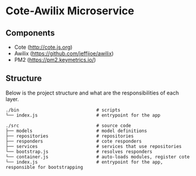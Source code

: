 # Cote-Awilix Microservice

## Components
- Cote (http://cote.js.org)
- Awilix (https://github.com/jeffijoe/awilix)
- PM2 (https://pm2.keymetrics.io/)

## Structure
Below is the project structure and what are the responsibilities of each layer.
```
./bin                             # scripts
└── index.js                      # entrypoint for the app

./src                             # source code
├── models                        # model definitions
├── repositories                  # repositories
├── responders                    # cote responders
├── services                      # services that use repositories
└── bootstrap.js                  # resolves responders
└── container.js                  # auto-loads modules, register cote 
└── index.js                      # entrypoint for the app, responsible for bootstrapping
```